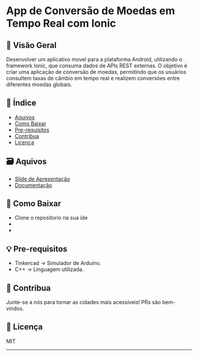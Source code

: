 # 
# App de Conversão de Moedas em Tempo Real com Ionic

## 🌟 Visão Geral

Desenvolver um aplicativo movel para a plataforma Android, utilizando o framework Ionic, que consuma dados de APIs REST externas. O objetivo é criar uma aplicação de conversão de moedas, permitindo que os usuários consultem taxas de câmbio em tempo real e realizem conversões entre diferentes moedas globais.

## 📇 Índice

- [Aquivos](#arquivos)
- [Como Baixar](#como-baixar)
- [Pre-requisitos](#pre-requisitos)
- [Contribua](#contribua)
- [Licença](#licença)

## 🗃️ Aquivos
- [Slide de Apresentação]()
- [Documentação]()


## 🚀 Como Baixar

- Clone o repositorio na sua ide
- 
- 

## 💡 Pre-requisitos
- Tinkercad -> Simulador de Arduino.
- C++ -> Linguagem utilizada.

## 🤝 Contribua

Junte-se a nós para tornar as cidades mais acessíveis! PRs são bem-vindos.

## 📜 Licença

MIT

---
